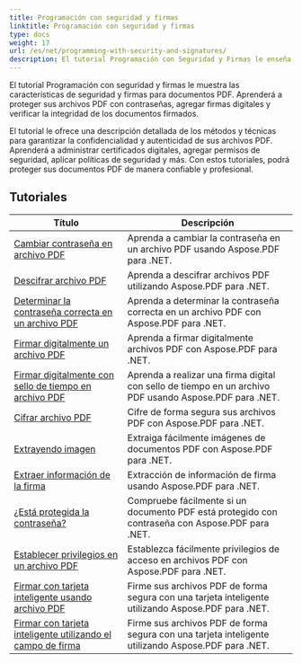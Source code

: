 ```yaml
---
title: Programación con seguridad y firmas
linktitle: Programación con seguridad y firmas
type: docs
weight: 17
url: /es/net/programming-with-security-and-signatures/
description: El tutorial Programación con Seguridad y Firmas le enseña cómo proteger y firmar sus documentos PDF, garantizando la confidencialidad y la autenticidad.
---
```

El tutorial Programación con seguridad y firmas le muestra las características de seguridad y firmas para documentos PDF. Aprenderá a proteger sus archivos PDF con contraseñas, agregar firmas digitales y verificar la integridad de los documentos firmados.

El tutorial le ofrece una descripción detallada de los métodos y técnicas para garantizar la confidencialidad y autenticidad de sus archivos PDF. Aprenderá a administrar certificados digitales, agregar permisos de seguridad, aplicar políticas de seguridad y más. Con estos tutoriales, podrá proteger sus documentos PDF de manera confiable y profesional.

## Tutoriales
| Título | Descripción |
| --- | --- | 
| [Cambiar contraseña en archivo PDF](./change-password/) | Aprenda a cambiar la contraseña en un archivo PDF usando Aspose.PDF para .NET. |  
| [Descifrar archivo PDF](./decrypt/) | Aprenda a descifrar archivos PDF utilizando Aspose.PDF para .NET. |  
| [Determinar la contraseña correcta en un archivo PDF](./determine-correct-password/) | Aprenda a determinar la contraseña correcta en un archivo PDF con Aspose.PDF para .NET. |  
| [Firmar digitalmente un archivo PDF](./digitally-sign/) | Aprenda a firmar digitalmente archivos PDF con Aspose.PDF para .NET. |  
| [Firmar digitalmente con sello de tiempo en archivo PDF](./digitally-sign-with-time-stamp/) | Aprenda a realizar una firma digital con sello de tiempo en un archivo PDF usando Aspose.PDF para .NET. |  
| [Cifrar archivo PDF](./encrypt/) | Cifre de forma segura sus archivos PDF con Aspose.PDF para .NET. |  
| [Extrayendo imagen](./extracting-image/) | Extraiga fácilmente imágenes de documentos PDF con Aspose.PDF para .NET. |  
| [Extraer información de la firma](./extract-signature-info/) | Extracción de información de firma usando Aspose.PDF para .NET. |  
| [¿Está protegida la contraseña?](./is-password-protected/) | Compruebe fácilmente si un documento PDF está protegido con contraseña con Aspose.PDF para .NET. |  
| [Establecer privilegios en un archivo PDF](./set-privileges/) | Establezca fácilmente privilegios de acceso en archivos PDF con Aspose.PDF para .NET. |  
| [Firmar con tarjeta inteligente usando archivo PDF](./sign-with-smart-card-using-pdf-file-signature/) | Firme sus archivos PDF de forma segura con una tarjeta inteligente utilizando Aspose.PDF para .NET. |  
| [Firmar con tarjeta inteligente utilizando el campo de firma](./sign-with-smart-card-using-signature-field/) | Firme sus archivos PDF de forma segura con una tarjeta inteligente utilizando Aspose.PDF para .NET. |  